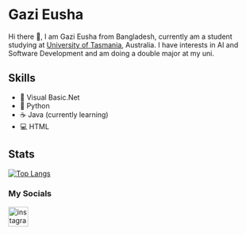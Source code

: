 # Gazi Eusha 
Hi there 👋, I am Gazi Eusha
from Bangladesh, currently am a student studying at <a href="https://www.utas.edu.au/">University of Tasmania</a>, Australia.
I have interests in AI and Software Development and am doing a double major at my uni.

## Skills
* 📡 Visual Basic.Net
* 🐍 Python
* ☕ Java (currently learning)
* 💻 HTML

## Stats
[![Top Langs](https://github-readme-stats.vercel.app/api/top-langs/?username=Eusha425)](https://github.com/anuraghazra/github-readme-stats)
### My Socials

[<img src='https://cdn.jsdelivr.net/npm/simple-icons@3.0.1/icons/instagram.svg' alt='instagram' height='40'>](https://www.instagram.com/gazieusha/)  


